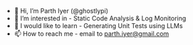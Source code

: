 - 👋 Hi, I’m Parth Iyer (@ghostlypi)
- 👀 I’m interested in - Static Code Analysis & Log Monitoring
- 🌱 I would like to learn - Generating Unit Tests using LLMs
- 📫 How to reach me - email to parth.iyer@gmail.com
